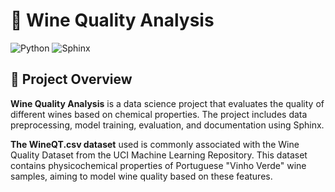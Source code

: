 # 🍷 Wine Quality Analysis

![Python](https://img.shields.io/badge/python-3.7%2B-blue)
![Sphinx](https://img.shields.io/badge/Sphinx-Documentation-orange)

## 📌 Project Overview

**Wine Quality Analysis** is a data science project that evaluates the quality of different wines based on chemical properties. The project includes data preprocessing, model training, evaluation, and documentation using Sphinx.

​**The WineQT.csv dataset** used is commonly associated with the Wine Quality Dataset from the UCI Machine Learning Repository. This dataset contains physicochemical properties of Portuguese "Vinho Verde" wine samples, aiming to model wine quality based on these features.


